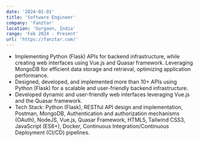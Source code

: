 ```yaml
---
date: '2024-02-01'
title: 'Software Engineer'
company: 'Fanztar'
location: 'Gurgaon, India'
range: 'Feb 2024 - Present'
url: 'https://fanztar.com/'
---
```


- Implementing Python (Flask) APIs for backend infrastructure, while creating web interfaces using Vue.js and Quasar framework. Leveraging MongoDB for efficient data storage and retrieval, optimizing application performance.
- Designed, developed, and implemented more than 10+ APIs using Python (Flask) for a scalable and user-friendly backend infrastructure.
- Developed dynamic and user-friendly web interfaces leveraging Vue.js and the Quasar framework.
- Tech Stack: Python (Flask), RESTful API design and implementation, Postman, MongoDB, Authentication and authorization mechanisms (OAuth), NodeJS, Vue.js, Quasar Framework, HTML5, Tailwind CSS3, JavaScript (ES6+), Docker, Continuous Integration/Continuous Deployment (CI/CD) pipelines.
